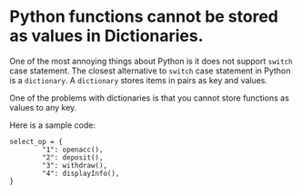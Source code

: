 # Python functions cannot be stored as values in Dictionaries.

One of the most annoying things about Python is it does not support 
`switch` case statement. The closest alternative to `switch` case statement
in Python is a `dictionary`. A `dictionary` stores items in pairs as 
key and values. 

One of the problems with dictionaries is that you cannot store functions as 
values to any key. 

Here is a sample code:

```
select_op = {
		"1": openacc(),
		"2": deposit(),
		"3": withdraw(),
		"4": displayInfo(),
}

```
